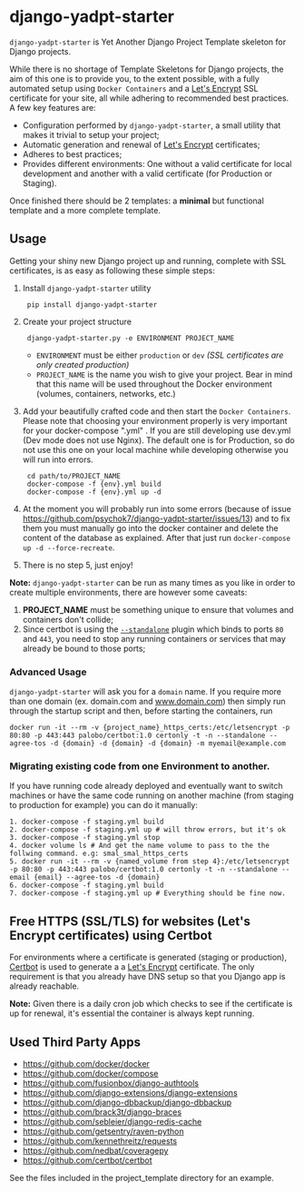 # django-yadpt-starter

`django-yadpt-starter` is Yet Another Django Project Template skeleton for Django projects.

While there is no shortage of Template Skeletons for Django projects, the aim of this one is to provide you, to the extent possible, with a fully automated setup using `Docker Containers` and a [Let's Encrypt](https://letsencrypt.org) SSL certificate for your site, all while adhering to recommended best practices. A few key features are:

- Configuration performed by `django-yadpt-starter`, a small utility that makes it trivial to setup your project;
- Automatic generation and renewal of [Let's Encrypt](https://letsencrypt.org) certificates;
- Adheres to best practices;
- Provides different environments: One without a valid certificate for local development and another with a valid certificate (for Production or Staging).

Once finished there should be 2 templates: a **minimal** but functional template and a more complete template.

## Usage

Getting your shiny new Django project up and running, complete with SSL certificates, is as easy as following these simple steps:

1. Install `django-yadpt-starter` utility

		pip install django-yadpt-starter

2. Create your project structure

		django-yadpt-starter.py -e ENVIRONMENT PROJECT_NAME

	- `ENVIRONMENT` must be either `production` or `dev` _(SSL certificates are only created production)_
	- `PROJECT_NAME` is the name you wish to give your project. Bear in mind that this name will be used throughout the Docker environment (volumes, containers, networks, etc.)

3. Add your beautifully crafted code and then start the `Docker Containers`. Please note that choosing your environment properly is very important for your docker-compose ".yml" . If you are still developing use dev.yml (Dev mode does not use Nginx). The default one is for Production, so do not use this one on your local machine while developing otherwise you will run into errors.

		cd path/to/PROJECT_NAME
		docker-compose -f {env}.yml build
		docker-compose -f {env}.yml up -d

4. At the moment you will probably run into some errors (because of issue https://github.com/psychok7/django-yadpt-starter/issues/13) and to fix them you must manually go into the docker container and delete the content of the database as explained. After that just run `docker-compose up -d --force-recreate`.

5. There is no step 5, just enjoy!

**Note:** `django-yadpt-starter` can be run as many times as you like in order to create multiple environments, there are however some caveats:

1. **PROJECT_NAME** must be something unique to ensure that volumes and containers don't collide;
2. Since certbot is using the [`--standalone`](https://certbot.eff.org/docs/using.html#standalone) plugin which binds to ports `80` and `443`, you need to stop any running containers or services that may already be bound to those ports;


### Advanced Usage

`django-yadpt-starter` will ask you for a `domain` name. If you require more than one domain (ex. domain.com and www.domain.com) then simply run through the startup script and then, before starting the containers, run

`docker run -it --rm -v {project_name}_https_certs:/etc/letsencrypt -p 80:80 -p 443:443 palobo/certbot:1.0 certonly -t -n --standalone --agree-tos -d {domain} -d {domain} -d {domain} -m myemail@example.com`

### Migrating existing code from one Environment to another.


If you have running code already deployed and eventually want to switch machines or have the same code running on another machine (from staging to production for example) you can do it manually:

```
1. docker-compose -f staging.yml build
2. docker-compose -f staging.yml up # will throw errors, but it's ok
3. docker-compose -f staging.yml stop
4. docker volume ls # And get the name volume to pass to the the follwing command. e.g: smal_smal_https_certs 
5. docker run -it --rm -v {named_volume from step 4}:/etc/letsencrypt -p 80:80 -p 443:443 palobo/certbot:1.0 certonly -t -n --standalone --email {email} --agree-tos -d {domain}
6. docker-compose -f staging.yml build
7. docker-compose -f staging.yml up # Everything should be fine now.
```

## Free HTTPS (SSL/TLS) for websites (Let's Encrypt certificates) using Certbot

For environments where a certificate is generated (staging or production), [Certbot](https://certbot.eff.org) is used to generate a a [Let's Encrypt](https://letsencrypt.org) certificate. The only requirement is that you already have DNS setup so that you Django app is already reachable.

**Note:** Given there is a daily cron job which checks to see if the certificate is up for renewal, it's essential the container is always kept running.


## Used Third Party Apps

 - https://github.com/docker/docker
 - https://github.com/docker/compose
 - https://github.com/fusionbox/django-authtools
 - https://github.com/django-extensions/django-extensions
 - https://github.com/django-dbbackup/django-dbbackup
 - https://github.com/brack3t/django-braces
 - https://github.com/sebleier/django-redis-cache
 - https://github.com/getsentry/raven-python
 - https://github.com/kennethreitz/requests
 - https://github.com/nedbat/coveragepy
 - https://github.com/certbot/certbot

See the files included in the project_template directory for an example.
